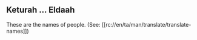 ## Keturah ... Eldaah ##

These are the names of people. (See: [[rc://en/ta/man/translate/translate-names]])